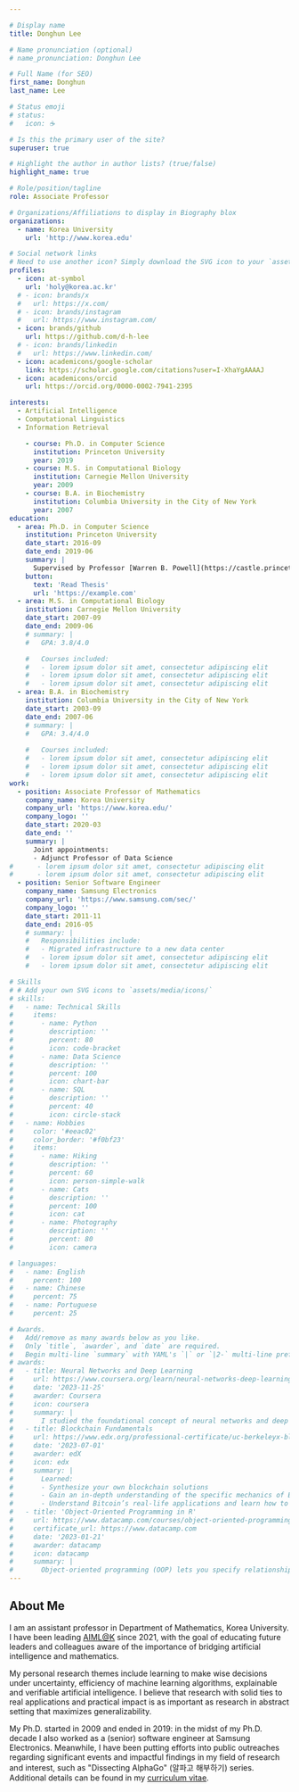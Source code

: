 ```yaml
---

# Display name
title: Donghun Lee

# Name pronunciation (optional)
# name_pronunciation: Donghun Lee

# Full Name (for SEO)
first_name: Donghun
last_name: Lee

# Status emoji
# status:
#   icon: ☕️

# Is this the primary user of the site?
superuser: true

# Highlight the author in author lists? (true/false)
highlight_name: true

# Role/position/tagline
role: Associate Professor

# Organizations/Affiliations to display in Biography blox
organizations:
  - name: Korea University
    url: 'http://www.korea.edu'

# Social network links
# Need to use another icon? Simply download the SVG icon to your `assets/media/icons/` folder.
profiles:
  - icon: at-symbol
    url: 'holy@korea.ac.kr'
  # - icon: brands/x
  #   url: https://x.com/
  # - icon: brands/instagram
  #   url: https://www.instagram.com/
  - icon: brands/github
    url: https://github.com/d-h-lee
  # - icon: brands/linkedin
  #   url: https://www.linkedin.com/
  - icon: academicons/google-scholar
    link: https://scholar.google.com/citations?user=I-XhaYgAAAAJ
  - icon: academicons/orcid
    url: https://orcid.org/0000-0002-7941-2395

interests:
  - Artificial Intelligence
  - Computational Linguistics
  - Information Retrieval

    - course: Ph.D. in Computer Science
      institution: Princeton University
      year: 2019
    - course: M.S. in Computational Biology
      institution: Carnegie Mellon University
      year: 2009
    - course: B.A. in Biochemistry
      institution: Columbia University in the City of New York
      year: 2007
education:
  - area: Ph.D. in Computer Science
    institution: Princeton University
    date_start: 2016-09
    date_end: 2019-06
    summary: |
      Supervised by Professor [Warren B. Powell](https://castle.princeton.edu/biography/).
    button:
      text: 'Read Thesis'
      url: 'https://example.com'
  - area: M.S. in Computational Biology
    institution: Carnegie Mellon University
    date_start: 2007-09
    date_end: 2009-06
    # summary: |
    #   GPA: 3.8/4.0

    #   Courses included:
    #   - lorem ipsum dolor sit amet, consectetur adipiscing elit
    #   - lorem ipsum dolor sit amet, consectetur adipiscing elit
    #   - lorem ipsum dolor sit amet, consectetur adipiscing elit
  - area: B.A. in Biochemistry
    institution: Columbia University in the City of New York
    date_start: 2003-09
    date_end: 2007-06
    # summary: |
    #   GPA: 3.4/4.0
      
    #   Courses included:
    #   - lorem ipsum dolor sit amet, consectetur adipiscing elit
    #   - lorem ipsum dolor sit amet, consectetur adipiscing elit
    #   - lorem ipsum dolor sit amet, consectetur adipiscing elit
work:
  - position: Associate Professor of Mathematics
    company_name: Korea University
    company_url: 'https://www.korea.edu/'
    company_logo: ''
    date_start: 2020-03
    date_end: ''
    summary: |
      Joint appointments:
      - Adjunct Professor of Data Science
#      - lorem ipsum dolor sit amet, consectetur adipiscing elit
#      - lorem ipsum dolor sit amet, consectetur adipiscing elit
  - position: Senior Software Engineer
    company_name: Samsung Electronics
    company_url: 'https://www.samsung.com/sec/'
    company_logo: ''
    date_start: 2011-11
    date_end: 2016-05
    # summary: |
    #   Responsibilities include:
    #   - Migrated infrastructure to a new data center
    #   - lorem ipsum dolor sit amet, consectetur adipiscing elit
    #   - lorem ipsum dolor sit amet, consectetur adipiscing elit

# Skills
# # Add your own SVG icons to `assets/media/icons/`
# skills:
#   - name: Technical Skills
#     items:
#       - name: Python
#         description: ''
#         percent: 80
#         icon: code-bracket
#       - name: Data Science
#         description: ''
#         percent: 100
#         icon: chart-bar
#       - name: SQL
#         description: ''
#         percent: 40
#         icon: circle-stack
#   - name: Hobbies
#     color: '#eeac02'
#     color_border: '#f0bf23'
#     items:
#       - name: Hiking
#         description: ''
#         percent: 60
#         icon: person-simple-walk
#       - name: Cats
#         description: ''
#         percent: 100
#         icon: cat
#       - name: Photography
#         description: ''
#         percent: 80
#         icon: camera

# languages:
#   - name: English
#     percent: 100
#   - name: Chinese
#     percent: 75
#   - name: Portuguese
#     percent: 25

# Awards.
#   Add/remove as many awards below as you like.
#   Only `title`, `awarder`, and `date` are required.
#   Begin multi-line `summary` with YAML's `|` or `|2-` multi-line prefix and indent 2 spaces below.
# awards:
#   - title: Neural Networks and Deep Learning
#     url: https://www.coursera.org/learn/neural-networks-deep-learning
#     date: '2023-11-25'
#     awarder: Coursera
#     icon: coursera
#     summary: |
#       I studied the foundational concept of neural networks and deep learning. By the end, I was familiar with the significant technological trends driving the rise of deep learning; build, train, and apply fully connected deep neural networks; implement efficient (vectorized) neural networks; identify key parameters in a neural network’s architecture; and apply deep learning to your own applications.
#   - title: Blockchain Fundamentals
#     url: https://www.edx.org/professional-certificate/uc-berkeleyx-blockchain-fundamentals
#     date: '2023-07-01'
#     awarder: edX
#     icon: edx
#     summary: |
#       Learned:
#       - Synthesize your own blockchain solutions
#       - Gain an in-depth understanding of the specific mechanics of Bitcoin
#       - Understand Bitcoin’s real-life applications and learn how to attack and destroy Bitcoin, Ethereum, smart contracts and Dapps, and alternatives to Bitcoin’s Proof-of-Work consensus algorithm
#   - title: 'Object-Oriented Programming in R'
#     url: https://www.datacamp.com/courses/object-oriented-programming-with-s3-and-r6-in-r
#     certificate_url: https://www.datacamp.com
#     date: '2023-01-21'
#     awarder: datacamp
#     icon: datacamp
#     summary: |
#       Object-oriented programming (OOP) lets you specify relationships between functions and the objects that they can act on, helping you manage complexity in your code. This is an intermediate level course, providing an introduction to OOP, using the S3 and R6 systems. S3 is a great day-to-day R programming tool that simplifies some of the functions that you write. R6 is especially useful for industry-specific analyses, working with web APIs, and building GUIs.
---
```


## About Me

<!-- 짧은 자기소개 -->
I am an assistant professor in Department of Mathematics, Korea University. 
I have been leading [AIML@K](https://aiml-k.github.io) since 2021, with the goal of educating future leaders and colleagues aware of the importance of bridging artificial intelligence and mathematics.

<!-- 연구분야/주제 관심사 소개 -->
My personal research themes include learning to make wise decisions under uncertainty, efficiency of machine learning algorithms, explainable and verifiable artificial intelligence. 
I believe that research with solid ties to real applications and practical impact is as important as research in abstract setting that maximizes generalizability.

<!-- 그 외의 것/trivia -->
My Ph.D. started in 2009 and ended in 2019: in the midst of my Ph.D. decade I also worked as a (senior) software engineer at Samsung Electronics. Meanwhile, I have been putting efforts into public outreaches regarding significant events and impactful findings in my field of research and interest, such as "Dissecting AlphaGo" (알파고 해부하기) series. 
Additional details can be found in my [curriculum vitae](https://docs.google.com/document/d/1QZI5EFBZ3Xsw4TMAHOI6sB7T_JsBC7y4UUIAGhU-sXo/edit?usp=sharing).